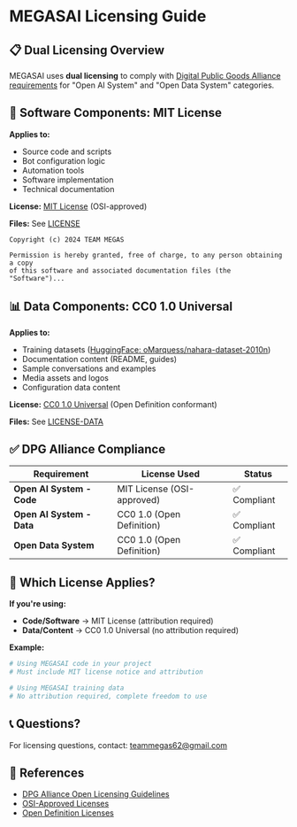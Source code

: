 # MEGASAI Licensing Guide

## 📋 Dual Licensing Overview

MEGASAI uses **dual licensing** to comply with [Digital Public Goods Alliance requirements](https://github.com/DPGAlliance/dpg-resources/wiki/2.-Open-Licensing) for "Open AI System" and "Open Data System" categories.

## 🔧 Software Components: MIT License

**Applies to:**
- Source code and scripts
- Bot configuration logic  
- Automation tools
- Software implementation
- Technical documentation

**License:** [MIT License](https://opensource.org/licenses/MIT) (OSI-approved)

**Files:** See [LICENSE](LICENSE)

```
Copyright (c) 2024 TEAM MEGAS

Permission is hereby granted, free of charge, to any person obtaining a copy
of this software and associated documentation files (the "Software")...
```

## 📊 Data Components: CC0 1.0 Universal

**Applies to:**
- Training datasets ([HuggingFace: oMarquess/nahara-dataset-2010n](https://huggingface.co/datasets/oMarquess/nahara-dataset-2010n))
- Documentation content (README, guides)
- Sample conversations and examples
- Media assets and logos
- Configuration data content

**License:** [CC0 1.0 Universal](https://creativecommons.org/publicdomain/zero/1.0/) (Open Definition conformant)

**Files:** See [LICENSE-DATA](LICENSE-DATA)

## ✅ DPG Alliance Compliance

| Requirement | License Used | Status |
|-------------|--------------|---------|
| **Open AI System - Code** | MIT License (OSI-approved) | ✅ Compliant |
| **Open AI System - Data** | CC0 1.0 (Open Definition) | ✅ Compliant |
| **Open Data System** | CC0 1.0 (Open Definition) | ✅ Compliant |

## 🤔 Which License Applies?

**If you're using:**
- **Code/Software** → MIT License (attribution required)
- **Data/Content** → CC0 1.0 Universal (no attribution required)

**Example:**
```bash
# Using MEGASAI code in your project
# Must include MIT license notice and attribution

# Using MEGASAI training data
# No attribution required, complete freedom to use
```

## 📞 Questions?

For licensing questions, contact: [teammegas62@gmail.com](mailto:teammegas62@gmail.com)

## 🔗 References

- [DPG Alliance Open Licensing Guidelines](https://github.com/DPGAlliance/dpg-resources/wiki/2.-Open-Licensing)
- [OSI-Approved Licenses](https://opensource.org/licenses)
- [Open Definition Licenses](https://opendefinition.org/licenses/) 